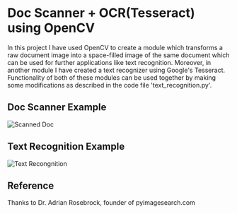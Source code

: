# Doc Scanner + OCR(Tesseract) using OpenCV
In this project I have used OpenCV to create a module which transforms a raw document image into a space-filled image of the same document which can be used for further applications like text recognition. Moreover, in another module I have created a text recognizer using Google's Tesseract. Functionality of both of these modules can be used together by making some modifications as described in the code file 'text_recognition.py'.
## Doc Scanner Example
![Scanned Doc](https://github.com/gaggudeep/doc-scanner-and-ocr-tesseract-opencv/blob/master/output/doc_scan.gif)
## Text Recognition Example
![Text Recongnition](https://github.com/gaggudeep/doc-scanner-and-ocr-tesseract-opencv/blob/master/output/text.gif)
## Reference
Thanks to Dr. Adrian Rosebrock, founder of pyimagesearch.com
